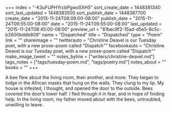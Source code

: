 +++
index = "-K3uFUPHYrcbPgwo5XH5"
sort_create_date = 1448381340
sort_last_updated = 1448383500
sort_publish_date = 1448387700
create_date = "2015-11-24T08:09:00-08:00"
publish_date = "2015-11-24T09:55:00-08:00"
date = "2015-11-24T09:55:00-08:00"
last_updated = "2015-11-24T08:45:00-08:00"
preview_url = "81bec9f2-15ad-d5e5-8c5c-b2600bddb809"
name = "Dispatched"
title = "Dispatched"
type = "Poem"
link = ""
shareimage = ""
twitterauto = "Christine Deavel is our Tuesday poet, with a new prose-poem called \"Dispatch\""
facebookauto = "Christine Deavel is our Tuesday poet, with a new prose-poem called \"Dispatch\""
make_image_tweet = ""
notes_byline = ["writers/christine-deavel.md"]
tags_notes = ["tags/tuesday-poem.md", "tags/poetry.md"]
notes_about = ""
books = ""
+++
<p class="prose-poem">A bee flew about the living room, then another, and more. They began to lodge in the African masks that hung on the walls. They clung to my lip. My house is infested, I thought, and opened the door to the outside. Bees covered the door’s lower half. I fled through it in fear, and in hope of finding help. In the living room, my father moved about with the bees, untroubled, unwilling to leave.</p>